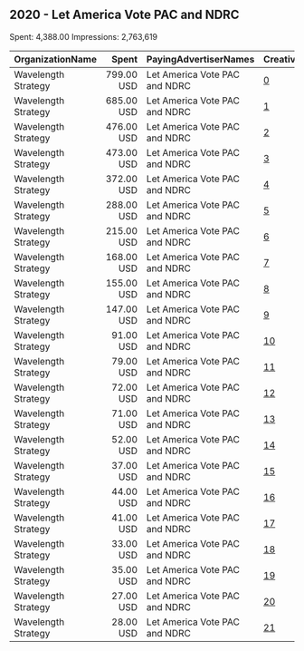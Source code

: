 ## 2020 - Let America Vote PAC and NDRC 
Spent: 4,388.00
Impressions: 2,763,619

|OrganizationName|Spent|PayingAdvertiserNames|CreativeUrls|Impressions|Genders|AgeBrackets|CountryCodes|BillingAddresses|CandidateBallotInformation|
|:---|---:|:---|:---|---:|:---|:---|:---|:---|:---|
|Wavelength Strategy|799.00 USD|Let America Vote PAC and NDRC|[0](https://www.snap.com/political-ads/asset/80ff6ffdf688a7d5c260c206941f3c39c522ac544a943b194453d1c8889929e5?mediaType=mp4)|504,726|||united states|US|Let America Vote and NDRC|
|Wavelength Strategy|685.00 USD|Let America Vote PAC and NDRC|[1](https://www.snap.com/political-ads/asset/5881eb1a5b12e7d9645d2cdc179a96204d3e66348284873a7e5e1e7da1cbdf83?mediaType=jpg)|384,333|||united states|US|Let America Vote and NDRC|
|Wavelength Strategy|476.00 USD|Let America Vote PAC and NDRC|[2](https://www.snap.com/political-ads/asset/952bb4e10845292c941f126492760a3630753665ce929b1bc02c45577ddedae5?mediaType=mp4)|316,951|||united states|US|Let America Vote and NDRC|
|Wavelength Strategy|473.00 USD|Let America Vote PAC and NDRC|[3](https://www.snap.com/political-ads/asset/3bc83e5ae47d09f0e16148aa2d27fdc5e2f9ff682b93405ee735d26d6ece4b52?mediaType=mp4)|290,241|||united states|US|Let America Vote and NDRC|
|Wavelength Strategy|372.00 USD|Let America Vote PAC and NDRC|[4](https://www.snap.com/political-ads/asset/4940abf05beb175b7b32c1b840415496a8c9d9160de49951a9aadab24ad171b2?mediaType=jpg)|231,841|||united states|US|Let America Vote and NDRC|
|Wavelength Strategy|288.00 USD|Let America Vote PAC and NDRC|[5](https://www.snap.com/political-ads/asset/ea2959c8c73e6e0724d2437b7656a41f6b6c0f2516b01fe727cd1bf39478eab0?mediaType=jpg)|181,550|||united states|US|Let America Vote and NDRC|
|Wavelength Strategy|215.00 USD|Let America Vote PAC and NDRC|[6](https://www.snap.com/political-ads/asset/c4828ffb1c106d0c4493b82c7f9068f07706690aa86e416539f6f77c66e7b50e?mediaType=jpg)|123,407|||united states|US|Let America Vote and NDRC|
|Wavelength Strategy|168.00 USD|Let America Vote PAC and NDRC|[7](https://www.snap.com/political-ads/asset/b5f141d8db203a7d44bf5462a6152fa69d86664f4cdb2f18a867d2a7df1ca26f?mediaType=mp4)|116,096|||united states|US|Let America Vote and NDRC|
|Wavelength Strategy|155.00 USD|Let America Vote PAC and NDRC|[8](https://www.snap.com/political-ads/asset/507b4f55593d10d9a189dbf7f6f0dc43498af11a63df7ebf0e2f4876741b7687?mediaType=jpg)|109,830|||united states|US|Let America Vote and NDRC|
|Wavelength Strategy|147.00 USD|Let America Vote PAC and NDRC|[9](https://www.snap.com/political-ads/asset/bf6436b7d4b501f38ce8926871c530d476f1213999c28fdeb9d9a2331e58118c?mediaType=jpg)|95,528|||united states|US|Let America Vote and NDRC|
|Wavelength Strategy|91.00 USD|Let America Vote PAC and NDRC|[10](https://www.snap.com/political-ads/asset/5650a1098bc3057949296b607c478d809b0a37e31e2adf301d623c517555ec4e?mediaType=mp4)|62,048|||united states|US|Let America Vote and NDRC|
|Wavelength Strategy|79.00 USD|Let America Vote PAC and NDRC|[11](https://www.snap.com/political-ads/asset/c0ae2710c137bbd2756aee21c7bbd0eda25ae28e06454cda5b58cfce05f295e3?mediaType=mp4)|55,870|||united states|US|Let America Vote and NDRC|
|Wavelength Strategy|72.00 USD|Let America Vote PAC and NDRC|[12](https://www.snap.com/political-ads/asset/472e8cf4e12636e0d6bb7b1df7317f633b4a6dcbcf6cd5cd3e2f3b4ed164ad3d?mediaType=jpg)|48,629|||united states|US|Let America Vote and NDRC|
|Wavelength Strategy|71.00 USD|Let America Vote PAC and NDRC|[13](https://www.snap.com/political-ads/asset/26a86833a5a4fb5b5361adc9586c96c189b977a29d17be80fcab9221298a629d?mediaType=jpg)|48,002|||united states|US|Let America Vote and NDRC|
|Wavelength Strategy|52.00 USD|Let America Vote PAC and NDRC|[14](https://www.snap.com/political-ads/asset/0bbdb1c83fbb660a6d2964a771e5fc6f51c15216dc17de9cd313ae44af4c0faf?mediaType=mp4)|33,254|||united states|US|Let America Vote and NDRC|
|Wavelength Strategy|37.00 USD|Let America Vote PAC and NDRC|[15](https://www.snap.com/political-ads/asset/5b2445088a6c5090d429505e3cf9a6b7b2fda103ba778f9a396546d551f0d56e?mediaType=jpg)|28,451|||united states|US|Let America Vote and NDRC|
|Wavelength Strategy|44.00 USD|Let America Vote PAC and NDRC|[16](https://www.snap.com/political-ads/asset/bdaa1184f7d14458e80346d6240d9653a9f65d873d3eb5ef8f876acb98b33bd5?mediaType=jpg)|28,253|||united states|US|Let America Vote and NDRC|
|Wavelength Strategy|41.00 USD|Let America Vote PAC and NDRC|[17](https://www.snap.com/political-ads/asset/be2c554514a1e59e285adf9939f900909372d61639028cb254db8d7d0288d17e?mediaType=jpg)|27,956|||united states|US|Let America Vote and NDRC|
|Wavelength Strategy|33.00 USD|Let America Vote PAC and NDRC|[18](https://www.snap.com/political-ads/asset/c92260bb9c3d48cf9a307cde23e4e51c96024112b9e5d695046e715260126340?mediaType=jpg)|23,781|||united states|US|Let America Vote and NDRC|
|Wavelength Strategy|35.00 USD|Let America Vote PAC and NDRC|[19](https://www.snap.com/political-ads/asset/7373120e27a7be7df50fa8f551ff21c377027d0d76895ff132afc7c57e0d3f5c?mediaType=mp4)|22,425|||united states|US|Let America Vote and NDRC|
|Wavelength Strategy|27.00 USD|Let America Vote PAC and NDRC|[20](https://www.snap.com/political-ads/asset/4e613ce732722df63aa353bedc5a97d5f0f2ec3342ad6a1a16f238fd73ead98b?mediaType=jpg)|16,361|||united states|US|Let America Vote and NDRC|
|Wavelength Strategy|28.00 USD|Let America Vote PAC and NDRC|[21](https://www.snap.com/political-ads/asset/1848a691e4832e968e778dffac62805f819f8ff27ef08173c796a57cd3f0d8e7?mediaType=jpg)|14,086|||united states|US|Let America Vote and NDRC|
